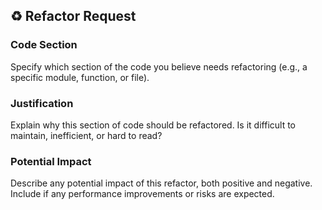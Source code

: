 <!-- .gitlab/issue_templates/Refactor_Request.md -->

## ♻️ Refactor Request

### Code Section
Specify which section of the code you believe needs refactoring (e.g., a specific module, function, or file).

### Justification
Explain why this section of code should be refactored. Is it difficult to maintain, inefficient, or hard to read?

### Potential Impact
Describe any potential impact of this refactor, both positive and negative. Include if any performance improvements or risks are expected.
